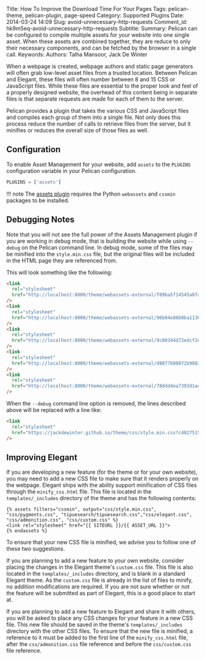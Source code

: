 Title: How To Improve the Download Time For Your Pages
Tags: pelican-theme, pelican-plugin, page-speed
Category: Supported Plugins
Date: 2014-03-24 14:09
Slug: avoid-unnecessary-http-requests
Comment_id: hk9m5eq-avoid-unnecessary-http-requests
Subtitle:
Summary: Pelican can be configured to compile multiple assets for your website into one single asset. When these assets are combined together, they are reduce to only their necessary components, and can be fetched by the browser in a single call.
Keywords:
Authors: Talha Mansoor, Jack De Winter

When a webpage is created, webpage authors and static page generators will often grab
low-level asset files from a trusted location. Between Pelican and Elegant, these files will
often number between 8 and 15 CSS or JavaScript files. While these files are
essential to the proper look and feel of a properly designed website, the overhead of this
content being in separate files is that separate requests are made for each of them to the
server.

Pelican provides a plugin that takes the various CSS and JavaScript files and compiles each
group of them into a single file. Not only does this process reduce the number of calls to
retrieve files from the server, but it minifies or reduces the overall size of
those files as well.

## Configuration

To enable Asset Management for your website, add `assets` to the `PLUGINS` configuration
variable in your Pelican configuration.

```python
PLUGINS = ['assets']
```

!!! note
The [assets plugin](https://github.com/getpelican/pelican-plugins/blob/master/assets/Readme.rst) requires the Python `webassets` and `cssmin` packages to be installed.

## Debugging Notes

Note that you will not see the full power of the Assets Management plugin if you are working in
debug mode, that is building the website while using `--debug` on the Pelican command line.
In debug mode, some of the files may be minified into the `style.min.css` file, but the
original files will be included in the HTML page they are referenced from.

This will look something like the following:

```html
<link
  rel="stylesheet"
  href="http://localhost:8000/theme/webassets-external/f89ba5f14545a8fa0e81c1c6e2b5fc13_pygments.css"
/>
<link
  rel="stylesheet"
  href="http://localhost:8000/theme/webassets-external/96b04e88b0ba11363f4f2e2f59b5fb18_tipuesearch.css"
/>
<link
  rel="stylesheet"
  href="http://localhost:8000/theme/webassets-external/9c80344d72edcf2ebb95daecd6dfa24c_elegant.css"
/>
<link
  rel="stylesheet"
  href="http://localhost:8000/theme/webassets-external/d8877b08872b9883b67fbef219dfdebb_admonition.css"
/>
<link
  rel="stylesheet"
  href="http://localhost:8000/theme/webassets-external/78ddd4ea7393d1ac1fd9f91c21aa8b5f_custom.css"
/>
```

When the `--debug` command line option is removed, the lines described above will be
replaced with a line like:

```html
<link
  rel="stylesheet"
  href="https://jackdewinter.github.io/theme/css/style.min.css?c4027515"
/>
```

## Improving Elegant

If you are developing a new feature (for the theme or for your own website), you may need to
add a new CSS file to make sure that it renders properly on the webpage. Elegant ships with
the ability support minification of CSS files through the `minify_css.html` file. This file
is located in the `templates/_includes` directory of the theme and has the following
contents:

```text
{% assets filters="cssmin", output="css/style.min.css", "css/pygments.css", "tipuesearch/tipuesearch.css","css/elegant.css", "css/admonition.css", "css/custom.css" %}
<link rel="stylesheet" href="{{ SITEURL }}/{{ ASSET_URL }}">
{% endassets %}
```

To ensure that your new CSS file is minified, we advise you to follow one of these two
suggestions.

If you are planning to add a new feature to your own website, consider placing the changes in
the Elegant theme's `custom.css` file. This file is also located in the `templates/_includes`
directory, and is blank in a standard Elegant theme. As the `custom.css` file is already in
the list of files to minify, no addition modifications are required. If you are not sure
whether or not the feature will be submitted as part of Elegant, this is a good place to
start at.

If you are planning to add a new feature to Elegant and share it with others, you will be asked
to place any CSS changes for your feature in a new CSS file. This new file should be saved in
the theme's `templates/_includes` directory with the other CSS files. To ensure that the new
file is minified, a reference to it must be added to the first line of the `minify_css.html`
file, after the `css/admonition.css` file reference and before the `css/custom.css` file
reference.
